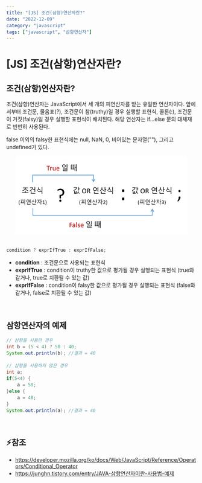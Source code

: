 ```yaml
---
title: "[JS] 조건(삼항)연산자란?"
date: "2022-12-09"
category: "javascript"
tags: ["javascript", "삼항연산자"]
---
```


# [JS] 조건(삼항)연산자란?

## 조건(삼항)연산자란?

조건(삼항)연산자는 JavaScript에서 세 개의 피연산자를 받는 유일한 연산자이다. 앞에서부터 조건문, 물음표(?), 조건문이 참(truthy)일 경우 실행할 표현식, 콜론(:), 조건문이 거짓(falsy)일 경우 실행할 표현식이 배치된다. 해당 연산자는 if...else 문의 대체재로 빈번히 사용된다.

false 이외의 falsy한 표현식에는 null, NaN, 0, 비어있는 문자열(""), 그리고 undefined가 있다.

<div align="center" style="margin-bottom: 2rem;">
  <img src="./images/221207_1.png" alt="![missing](./images/221202_1.png)
" width="90%" />
</div>

```javascript
condition ? exprIfTrue : exprIfFalse;
```

- **condition** : 조건문으로 사용되는 표현식
- **exprIfTrue** : condition이 truthy한 값으로 평가될 경우 실행되는 표현식 (true와 같거나, true로 치환될 수 있는 값)
- **exprIfFalse** : condition이 falsy한 값으로 평가될 경우 실행되는 표현식 (false와 같거나, false로 치환될 수 있는 값)

<br>

## 삼항연산자의 예제

```java
// 삼항을 사용한 경우
int b = (5 < 4) ? 50 : 40;
System.out.println(b); //결과 = 40

// 삼항을 사용하지 않은 경우
int a;
if(5<4) {
    a = 50;
}else {
    a = 40;
}
System.out.println(a); //결과 = 40
```

<br>

## ⚡참조

- <https://developer.mozilla.org/ko/docs/Web/JavaScript/Reference/Operators/Conditional_Operator>
- <https://junghn.tistory.com/entry/JAVA-삼항연산자이란-사용법-예제>
